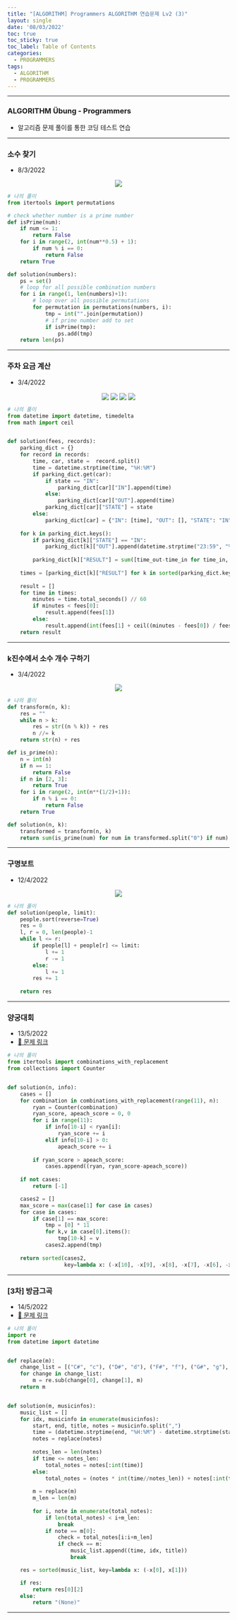 ```yaml
---
title: "[ALGORITHM] Programmers ALGORITHM 연습문제 Lv2 (3)"
layout: single
date: '08/03/2022'
toc: true
toc_sticky: true
toc_label: Table of Contents
categories:
  - PROGRAMMERS
tags:
  - ALGORITHM
  - PROGRAMMERS
---
```


---
### ALGORITHM Übung - Programmers
* 알고리즘 문제 풀이를 통한 코딩 테스트 연습

---

### 소수 찾기
* 8/3/2022
<p align="center">
    <img src="/img/backend/algorithm/coding_test/coding_test75.png" align="center">
</p>

```python
# 나의 풀이
from itertools import permutations

# check whether number is a prime number
def isPrime(num):
    if num <= 1:
        return False
    for i in range(2, int(num**0.5) + 1):
        if num % i == 0:
            return False
    return True

def solution(numbers):
    ps = set()
    # loop for all possible combination numbers
    for i in range(1, len(numbers)+1):
        # loop over all possible permutations
        for permutation in permutations(numbers, i):
            tmp = int("".join(permutation))
            # if prime number add to set
            if isPrime(tmp):
                ps.add(tmp)
    return len(ps)
```
---

### 주차 요금 계산
* 3/4/2022

<p align="center">
    <img src="/img/backend/algorithm/coding_test/coding_test78_1.png" align="center">
    <img src="/img/backend/algorithm/coding_test/coding_test78_2.png" align="center">
    <img src="/img/backend/algorithm/coding_test/coding_test78_3.png" align="center">
    <img src="/img/backend/algorithm/coding_test/coding_test78_4.png" align="center">
</p>

```python
# 나의 풀이
from datetime import datetime, timedelta
from math import ceil


def solution(fees, records):
    parking_dict = {}
    for record in records:
        time, car, state =  record.split()
        time = datetime.strptime(time, "%H:%M")
        if parking_dict.get(car):
            if state == "IN":
                parking_dict[car]["IN"].append(time)
            else:
                parking_dict[car]["OUT"].append(time)
            parking_dict[car]["STATE"] = state
        else:
            parking_dict[car] = {"IN": [time], "OUT": [], "STATE": "IN"}
            
    for k in parking_dict.keys():
        if parking_dict[k]["STATE"] == "IN":
            parking_dict[k]["OUT"].append(datetime.strptime("23:59", "%H:%M"))
        
        parking_dict[k]["RESULT"] = sum([time_out-time_in for time_in, time_out in zip(parking_dict[k]["IN"], parking_dict[k]["OUT"])], timedelta())
        
    times = [parking_dict[k]["RESULT"] for k in sorted(parking_dict.keys())]
    
    result = []
    for time in times:
        minutes = time.total_seconds() // 60
        if minutes < fees[0]:
            result.append(fees[1])
        else:
            result.append(int(fees[1] + ceil((minutes - fees[0]) / fees[2])*fees[3]))
    return result
```
---

### k진수에서 소수 개수 구하기
* 3/4/2022

<p align="center">
    <img src="/img/backend/algorithm/coding_test/coding_test79.png" align="center">
</p>

```python
# 나의 풀이
def transform(n, k):
    res = ""
    while n > k:
        res = str((n % k)) + res
        n //= k
    return str(n) + res

def is_prime(n):
    n = int(n)
    if n == 1:
        return False
    if n in [2, 3]:
        return True
    for i in range(2, int(n**(1/2)+1)):
        if n % i == 0:
            return False
    return True

def solution(n, k):
    transformed = transform(n, k)
    return sum(is_prime(num) for num in transformed.split("0") if num)
```
---

### 구명보트
* 12/4/2022

<p align="center">
    <img src="/img/backend/algorithm/coding_test/coding_test83.png" align="center">
</p>

```python
# 나의 풀이
def solution(people, limit):
    people.sort(reverse=True)
    res = 0
    l, r = 0, len(people)-1
    while l <= r:
        if people[l] + people[r] <= limit:
            l += 1
            r -= 1
        else:
            l += 1
        res += 1
    
    return res
```
---

### 양궁대회

* 13/5/2022
* [🔗 문제 링크](https://programmers.co.kr/learn/courses/30/lessons/92342)

```python
# 나의 풀이
from itertools import combinations_with_replacement
from collections import Counter


def solution(n, info):
    cases = []
    for combination in combinations_with_replacement(range(11), n):
        ryan = Counter(combination)
        ryan_score, apeach_score = 0, 0
        for i in range(11):
            if info[10-i] < ryan[i]:
                ryan_score += i
            elif info[10-i] > 0:
                apeach_score += i
                
        if ryan_score > apeach_score:
            cases.append((ryan, ryan_score-apeach_score))
    
    if not cases:
        return [-1]

    cases2 = []
    max_score = max(case[1] for case in cases)
    for case in cases:
        if case[1] == max_score:
            tmp = [0] * 11
            for k,v in case[0].items():
                tmp[10-k] = v
            cases2.append(tmp)
    
    return sorted(cases2, 
                  key=lambda x: (-x[10], -x[9], -x[8], -x[7], -x[6], -x[5], -x[4], -x[3], -x[2], -x[1], -x[0]))[0]
```
---


### [3차] 방금그곡

* 14/5/2022
* [🔗 문제 링크](https://programmers.co.kr/learn/courses/30/lessons/17683)

```python
# 나의 풀이
import re
from datetime import datetime


def replace(m):
    change_list = [("C#", "c"), ("D#", "d"), ("F#", "f"), ("G#", "g"), ("A#", "a")]
    for change in change_list:
        m = re.sub(change[0], change[1], m)
    return m


def solution(m, musicinfos):
    music_list = []
    for idx, musicinfo in enumerate(musicinfos):
        start, end, title, notes = musicinfo.split(",")
        time = (datetime.strptime(end, "%H:%M") - datetime.strptime(start, "%H:%M")).total_seconds()/60
        notes = replace(notes)
        
        notes_len = len(notes)
        if time <= notes_len:
            total_notes = notes[:int(time)]
        else:
            total_notes = (notes * int(time//notes_len)) + notes[:int(time%notes_len)]
        
        m = replace(m)
        m_len = len(m)
        
        for i, note in enumerate(total_notes):
            if len(total_notes) < i+m_len:
                break
            if note == m[0]:
                check = total_notes[i:i+m_len]
                if check == m:
                    music_list.append((time, idx, title))
                    break

    res = sorted(music_list, key=lambda x: (-x[0], x[1]))

    if res:
        return res[0][2]
    else:
        return "(None)"
```
---



